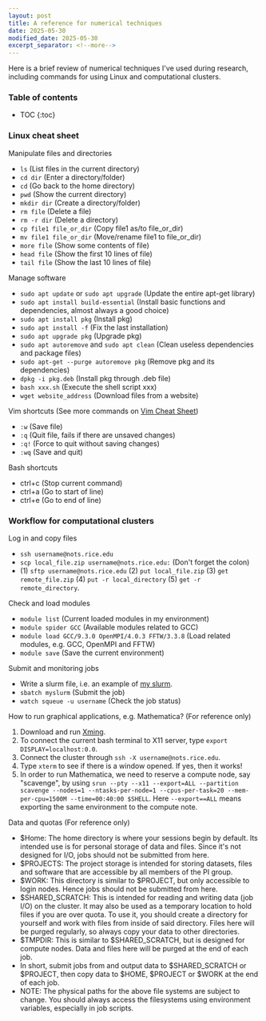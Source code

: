 ```yaml
---
layout: post
title: A reference for numerical techniques
date: 2025-05-30
modified_date: 2025-05-30
excerpt_separator: <!--more-->
---
```



Here is a brief review of numerical techniques I've used during research, including commands for using Linux and computational clusters.
<!--more-->

### Table of contents

* TOC 
{:toc}


### Linux cheat sheet
Manipulate files and directories
- `ls` (List files in the current directory)
- `cd dir` (Enter a directory/folder)
- `cd` (Go back to the home directory)
- `pwd` (Show the current directory)
- `mkdir dir` (Create a directory/folder)
- `rm file` (Delete a file)
- `rm -r dir` (Delete a directory)
- `cp file1 file_or_dir` (Copy file1 as/to file_or_dir)
- `mv file1 file_or_dir` (Move/rename file1 to file_or_dir)
- `more file` (Show some contents of file)
- `head file` (Show the first 10 lines of file)
- `tail file` (Show the last 10 lines of file)

Manage software
- `sudo apt update` or `sudo apt upgrade` (Update the entire apt-get library)
- `sudo apt install build-essential` (Install basic functions and dependencies, almost always a good choice)
- `sudo apt install pkg` (Install pkg)
- `sudo apt install -f` (Fix the last installation)
- `sudo apt upgrade pkg` (Upgrade pkg)
- `sudo apt autoremove` and `sudo apt clean` (Clean useless dependencies and package files)
- `sudo apt-get --purge autoremove pkg` (Remove pkg and its dependencies)
- `dpkg -i pkg.deb` (Install pkg through .deb file)
- `bash xxx.sh` (Execute the shell script xxx)
- `wget website_address` (Download files from a website)

Vim shortcuts (See more commands on [Vim Cheat Sheet](https://vim.rtorr.com/))
- `:w` (Save file)
- `:q` (Quit file, fails if there are unsaved changes)
- `:q!` (Force to quit without saving changes)
- `:wq` (Save and quit)

Bash shortcuts
- ctrl+c (Stop current command)
- ctrl+a (Go to start of line)
- ctrl+e (Go to end of line)


### Workflow for computational clusters
Log in and copy files
- `ssh username@nots.rice.edu`
- `scp local_file.zip username@nots.rice.edu:` (Don't forget the colon)
- (1) `sftp username@nots.rice.edu` (2) `put local_file.zip` (3) `get remote_file.zip` (4) `put -r local_directory` (5) `get -r remote_directory`.

Check and load modules
- `module list` (Current loaded modules in my environment)
- `module spider GCC` (Available modules related to GCC)
- `module load GCC/9.3.0 OpenMPI/4.0.3 FFTW/3.3.8` (Load related modules, e.g. GCC, OpenMPI and FFTW)
- `module save` (Save the current environment)

Submit and monitoring jobs
- Write a slurm file, i.e. an example of [my slurm](/blog/2025-05-30/myslurm).
- `sbatch myslurm` (Submit the job)
- `watch squeue -u username` (Check the job status)

How to run graphical applications, e.g. Mathematica? (For reference only)
1. Download and run [Xming](https://sourceforge.net/projects/xming/files/Xming/6.9.0.31/Xming-6-9-0-31-setup.exe/download).
2. To connect the current bash terminal to X11 server, type `export DISPLAY=localhost:0.0`.
3. Connect the cluster through `ssh -X username@nots.rice.edu`.
4. Type `xterm` to see if there is a window opened. If yes, then it works!
5. In order to run Mathematica, we need to reserve a compute node, say "scavenge", by using `srun --pty --x11 --export=ALL --partition scavenge --nodes=1 --ntasks-per-node=1 --cpus-per-task=20 --mem-per-cpu=1500M --time=00:40:00 $SHELL`. Here `--export==ALL` means exporting the same environment to the compute note.

Data and quotas (For reference only)
- \$Home: The home directory is where your sessions begin by default. Its intended use is for personal storage of data and files. Since it's not designed for I/O, jobs should not be submitted from here.
- \$PROJECTS: The project storage is intended for storing datasets, files and software that are accessible by all members of the PI group.
- \$WORK: This directory is similar to \$PROJECT, but only accessible to login nodes. Hence jobs should not be submitted from here.
- \$SHARED_SCRATCH: This is intended for reading and writing data (job I/O) on the cluster. It may also be used as a temporary location to hold files if you are over quota. To use it, you should create a directory for yourself and work with files from inside of said directory. Files here will be purged regularly, so always copy your data to other directories.
- \$TMPDIR: This is similar to \$SHARED_SCRATCH, but is designed for compute nodes. Data and files here will be purged at the end of each job.
- In short, submit jobs from and output data to \$SHARED_SCRATCH or \$PROJECT, then copy data to \$HOME, \$PROJECT or \$WORK at the end of each job. 
- NOTE: The physical paths for the above file systems are subject to change. You should always access the filesystems using environment variables, especially in job scripts.